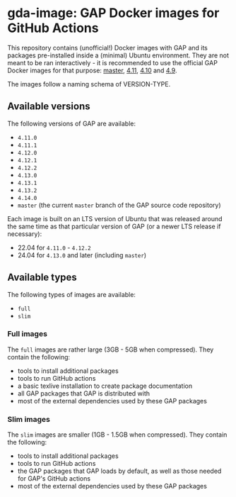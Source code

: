 # gda-image: GAP Docker images for GitHub Actions

This repository contains (unofficial!) Docker images with GAP and its packages pre-installed inside a (minimal) Ubuntu environment. They are not meant to be ran interactively - it is recommended to use the official GAP Docker images for that purpose: [master](https://github.com/gap-system/gap-docker-master), [4.11](https://github.com/gap-system/gap-docker-stable-4.11), [4.10](https://github.com/gap-system/gap-docker-stable-4.10) and [4.9](https://github.com/gap-system/gap-docker-stable-4.9).

The images follow a naming schema of VERSION-TYPE.

## Available versions

The following versions of GAP are available:
  - `4.11.0`
  - `4.11.1`
  - `4.12.0`
  - `4.12.1`
  - `4.12.2`
  - `4.13.0`
  - `4.13.1`
  - `4.13.2`
  - `4.14.0`
  - `master` (the current `master` branch of the GAP source code repository)

Each image is built on an LTS version of Ubuntu that was released around the same time as that particular version of GAP (or a newer LTS release if necessary):
  - 22.04 for `4.11.0` - `4.12.2`
  - 24.04 for `4.13.0` and later (including `master`)


## Available types

The following types of images are available:
  - `full`
  - `slim`

### Full images

The `full` images are rather large (3GB - 5GB when compressed). They contain the following:
  * tools to install additional packages
  * tools to run GitHub actions
  * a basic texlive installation to create package documentation
  * all GAP packages that GAP is distributed with
  * most of the external dependencies used by these GAP packages
  
### Slim images
  
The `slim` images are smaller (1GB - 1.5GB when compressed). They contain the following:
  * tools to install additional packages
  * tools to run GitHub actions
  * the GAP packages that GAP loads by default, as well as those needed for GAP's GitHub actions
  * most of the external dependencies used by these GAP packages
